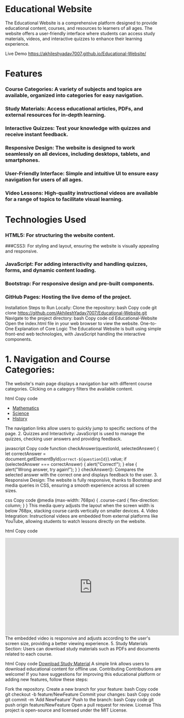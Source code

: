 # Educational Website
The Educational Website is a comprehensive platform designed to provide educational content, courses, and resources to learners of all ages. The website offers a user-friendly interface where students can access study materials, videos, and interactive quizzes to enhance their learning experience.

Live Demo https://akhileshyadav7007.github.io/Educational-Website/

# Features
### Course Categories: A variety of subjects and topics are available, organized into categories for easy navigation.
### Study Materials: Access educational articles, PDFs, and external resources for in-depth learning.
### Interactive Quizzes: Test your knowledge with quizzes and receive instant feedback.
### Responsive Design: The website is designed to work seamlessly on all devices, including desktops, tablets, and smartphones.
### User-Friendly Interface: Simple and intuitive UI to ensure easy navigation for users of all ages.
### Video Lessons: High-quality instructional videos are available for a range of topics to facilitate visual learning.
# Technologies Used
### HTML5: For structuring the website content.
###CSS3: For styling and layout, ensuring the website is visually appealing and responsive.
### JavaScript: For adding interactivity and handling quizzes, forms, and dynamic content loading.
### Bootstrap: For responsive design and pre-built components.
### GitHub Pages: Hosting the live demo of the project.
Installation
Steps to Run Locally:
Clone the repository:
bash
Copy code
git clone https://github.com/AkhileshYadav7007/Educational-Website.git
Navigate to the project directory:
bash
Copy code
cd Educational-Website
Open the index.html file in your web browser to view the website.
One-to-One Explanation of Core Logic
The Educational Website is built using simple front-end web technologies, with JavaScript handling the interactive components.

# 1. Navigation and Course Categories:
The website's main page displays a navigation bar with different course categories. Clicking on a category filters the available content.

html
Copy code
<nav>
    <ul>
        <li><a href="#math">Mathematics</a></li>
        <li><a href="#science">Science</a></li>
        <li><a href="#history">History</a></li>
    </ul>
</nav>
The navigation links allow users to quickly jump to specific sections of the page.
2. Quizzes and Interactivity:
JavaScript is used to manage the quizzes, checking user answers and providing feedback.

javascript
Copy code
function checkAnswer(questionId, selectedAnswer) {
    let correctAnswer = document.getElementById(`correct-${questionId}`).value;
    if (selectedAnswer === correctAnswer) {
        alert("Correct!");
    } else {
        alert("Wrong answer, try again!");
    }
}
checkAnswer(): Compares the selected answer with the correct one and displays feedback to the user.
3. Responsive Design:
The website is fully responsive, thanks to Bootstrap and media queries in CSS, ensuring a smooth experience across all screen sizes.

css
Copy code
@media (max-width: 768px) {
    .course-card {
        flex-direction: column;
    }
}
This media query adjusts the layout when the screen width is below 768px, stacking course cards vertically on smaller devices.
4. Video Integration:
Instructional videos are embedded from external platforms like YouTube, allowing students to watch lessons directly on the website.

html
Copy code
<div class="video-container">
    <iframe width="560" height="315" src="https://www.youtube.com/embed/sample_video_id" frameborder="0" allowfullscreen></iframe>
</div>
The embedded video is responsive and adjusts according to the user's screen size, providing a better viewing experience.
5. Study Materials Section:
Users can download study materials such as PDFs and documents related to each course.

html
Copy code
<a href="path_to_material.pdf" download>Download Study Material</a>
A simple link allows users to download educational content for offline use.
Contributing
Contributions are welcome! If you have suggestions for improving this educational platform or adding new features, follow these steps:

Fork the repository.
Create a new branch for your feature:
bash
Copy code
git checkout -b feature/NewFeature
Commit your changes:
bash
Copy code
git commit -m 'Add NewFeature'
Push to the branch:
bash
Copy code
git push origin feature/NewFeature
Open a pull request for review.
License
This project is open-source and licensed under the MIT License.
